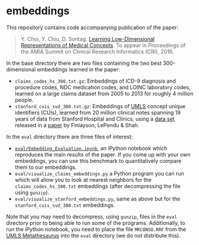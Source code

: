 # embeddings
This repository contains code accompanying publication of the paper: 
> Y. Choi, Y. Chiu, D. Sontag. [Learning Low-Dimensional Representations of Medical Concepts](http://cs.nyu.edu/~dsontag/papers/ChoiChiuSontag_AMIA_CRI16.pdf). To appear in Proceedings of the AMIA Summit on Clinical Research Informatics (CRI), 2016.

In the base directory there are two files containing the two best 300-dimensional embeddings learned in the paper:
* `claims_codes_hs_300.txt.gz`: Embeddings of ICD-9 diagnosis and procedure codes, NDC medication codes, and LOINC laboratory codes, learned on a large claims dataset from 2005 to 2013 for roughly 4 million people.
* `stanford_cuis_svd_300.txt.gz`: Embeddings of [UMLS](https://www.nlm.nih.gov/research/umls/) concept unique identifiers (CUIs), learned from 20 million clinical notes spanning 19 years of data from Stanford Hospital and Clinics, using a  [data set](http://datadryad.org/resource/doi:10.5061/dryad.jp917) released in a [paper](http://www.nature.com/articles/sdata201432) by Finlayson, LePendu & Shah.

In the `eval` directory there are three files of interest:
* [`eval/Embedding_Evaluation.ipynb`](https://github.com/clinicalml/embeddings/blob/master/eval/Embedding_Evaluation.ipynb), an iPython notebook which reproduces the main results of the paper. If you come up with your own embeddings, you can use this benchmark to quantitatively compare them to our embeddings.
* `eval/visualize_claims_embeddings.py` a Python program you can run which will allow you to look at nearest neighbors for the `claims_codes_hs_300.txt` embeddings (after decompressing the file using `gunzip`).
* `eval/visualize_stanford_embeddings.py`, same as above but for the `stanford_cuis_svd_300.txt` embeddings.

Note that you may need to decompress, using `gunzip`, files in the `eval` directory prior to being able to run some of the programs. Additionally, to run the iPython notebook, you need to place the file `MRCONSO.RRF` from the [UMLS Metathesaurus](https://www.nlm.nih.gov/research/umls/licensedcontent/umlsknowledgesources.html) into the `eval` directory (we do not distribute this).
